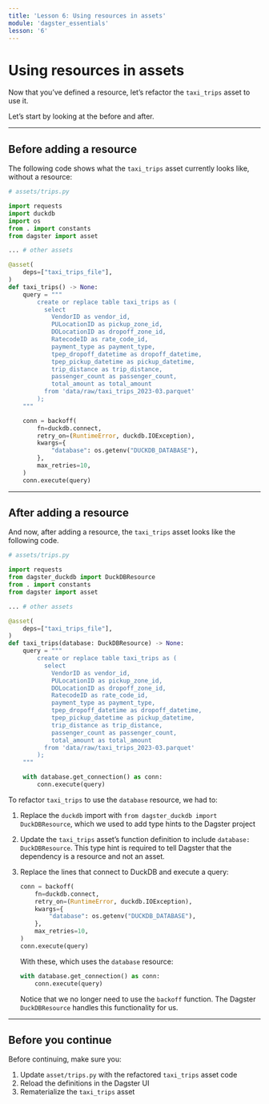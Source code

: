 ```yaml
---
title: 'Lesson 6: Using resources in assets'
module: 'dagster_essentials'
lesson: '6'
---
```


# Using resources in assets

Now that you’ve defined a resource, let’s refactor the `taxi_trips` asset to use it.

Let’s start by looking at the before and after.

---

## Before adding a resource

The following code shows what the `taxi_trips` asset currently looks like, without a resource:

```python
# assets/trips.py

import requests
import duckdb
import os
from . import constants
from dagster import asset

... # other assets

@asset(
    deps=["taxi_trips_file"],
)
def taxi_trips() -> None:
    query = """
        create or replace table taxi_trips as (
          select
            VendorID as vendor_id,
            PULocationID as pickup_zone_id,
            DOLocationID as dropoff_zone_id,
            RatecodeID as rate_code_id,
            payment_type as payment_type,
            tpep_dropoff_datetime as dropoff_datetime,
            tpep_pickup_datetime as pickup_datetime,
            trip_distance as trip_distance,
            passenger_count as passenger_count,
            total_amount as total_amount
          from 'data/raw/taxi_trips_2023-03.parquet'
        );
    """

    conn = backoff(
        fn=duckdb.connect,
        retry_on=(RuntimeError, duckdb.IOException),
        kwargs={
            "database": os.getenv("DUCKDB_DATABASE"),
        },
        max_retries=10,
    )
    conn.execute(query)
```

---

## After adding a resource

And now, after adding a resource, the `taxi_trips` asset looks like the following code.

```python
# assets/trips.py

import requests
from dagster_duckdb import DuckDBResource
from . import constants
from dagster import asset

... # other assets

@asset(
    deps=["taxi_trips_file"],
)
def taxi_trips(database: DuckDBResource) -> None:
    query = """
        create or replace table taxi_trips as (
          select
            VendorID as vendor_id,
            PULocationID as pickup_zone_id,
            DOLocationID as dropoff_zone_id,
            RatecodeID as rate_code_id,
            payment_type as payment_type,
            tpep_dropoff_datetime as dropoff_datetime,
            tpep_pickup_datetime as pickup_datetime,
            trip_distance as trip_distance,
            passenger_count as passenger_count,
            total_amount as total_amount
          from 'data/raw/taxi_trips_2023-03.parquet'
        );
    """

    with database.get_connection() as conn:
        conn.execute(query)
```

To refactor `taxi_trips` to use the `database` resource, we had to:

1. Replace the `duckdb` import with `from dagster_duckdb import DuckDBResource`, which we used to add type hints to the Dagster project
2. Update the `taxi_trips` asset’s function definition to include `database: DuckDBResource`. This type hint is required to tell Dagster that the dependency is a resource and not an asset.
3. Replace the lines that connect to DuckDB and execute a query:

   ```python
   conn = backoff(
       fn=duckdb.connect,
       retry_on=(RuntimeError, duckdb.IOException),
       kwargs={
           "database": os.getenv("DUCKDB_DATABASE"),
       },
       max_retries=10,
   )
   conn.execute(query)
   ```

   With these, which uses the `database` resource:

   ```python
   with database.get_connection() as conn:
       conn.execute(query)
   ```

   Notice that we no longer need to use the `backoff` function. The Dagster `DuckDBResource` handles this functionality for us.

---

## Before you continue

Before continuing, make sure you:

1. Update `asset/trips.py` with the refactored `taxi_trips` asset code
2. Reload the definitions in the Dagster UI
3. Rematerialize the `taxi_trips` asset
